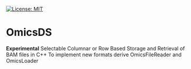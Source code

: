 [![License: MIT](https://img.shields.io/badge/License-MIT-yellow.svg)](https://opensource.org/licenses/MIT)

# OmicsDS
**Experimental** Selectable Columnar or Row Based Storage and Retrieval of BAM files in C++
To implement new formats derive OmicsFileReader and OmicsLoader
